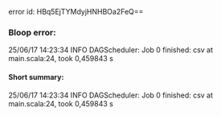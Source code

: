 error id: HBq5EjTYMdyjHNHBOa2FeQ==
### Bloop error:

25/06/17 14:23:34 INFO DAGScheduler: Job 0 finished: csv at main.scala:24, took 0,459843 s
#### Short summary: 

25/06/17 14:23:34 INFO DAGScheduler: Job 0 finished: csv at main.scala:24, took 0,459843 s
